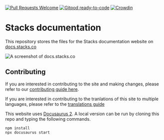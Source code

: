 [![Pull Requests Welcome](https://img.shields.io/badge/PRs-welcome-brightgreen.svg?style=flat)](http://makeapullrequest.com)
[![Gitpod ready-to-code](https://img.shields.io/badge/Gitpod-ready--to--code-blue?logo=gitpod)](https://gitpod.io/#https://github.com/stacks-network/docs)
[![Crowdin](https://badges.crowdin.net/docsstacksco/localized.svg)](https://crowdin.com/project/docsstacksco)

# Stacks documentation

This repository stores the files for the Stacks documentation website on [docs.stacks.co](https://docs.stacks.co)

![A screenshot of docs.stacks.co](/static/img/docs-homepage.png)

## Contributing

If you are interested in contributing to the site and making changes, please refer to our [contributing guide here](https://docs.stacks.co/contribute).

If you are interested in contributing to the tranlations of this site to multiple languages, please refer to the [translations guide](https://docs.stacks.co/contribute/translations)

This website uses [Docusaurus 2](https://docusaurus.io/). A local version can be run by cloning this repo and typing the following commands.

```
npm install
npx docusaurus start
```

